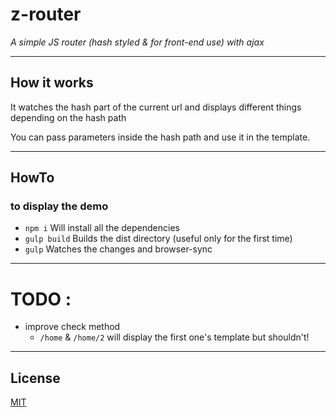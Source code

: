 # z-router

*A simple JS router (hash styled & for front-end use) with ajax*

---

## How it works

It watches the hash part of the current url and displays different things depending on the hash path

You can pass parameters inside the hash path and use it in the template.

---

## HowTo

### to display the demo

* `npm i`       Will install all the dependencies
* `gulp build`  Builds the dist directory (useful only for the first time)
* `gulp`        Watches the changes and browser-sync

---

# TODO :

* improve check method
   * `/home` & `/home/2` will display the first one's template but shouldn't!

---

## License
[MIT](http://benavern.github.io/MIT#name=Benjamin%20Caradeuc&link=http://labo.caradeuc.info/)
